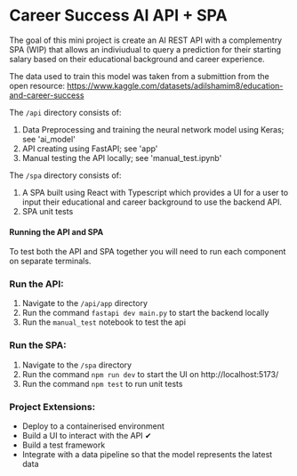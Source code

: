 # Career Success AI API + SPA

The goal of this mini project is create an AI REST API with a complementry SPA (WIP) that allows an indiviudual to query a prediction for their starting salary based on their educational background and career experience.

The data used to train this model was taken from a submittion from the open resource: https://www.kaggle.com/datasets/adilshamim8/education-and-career-success

The `/api` directory consists of:

1. Data Preprocessing and training the neural network model using Keras; see 'ai_model'
2. API creating using FastAPI; see 'app'
3. Manual testing the API locally; see 'manual_test.ipynb'

The `/spa` directory consists of:

1. A SPA built using React with Typescript which provides a UI for a user to input their educational and career background to use the backend API.
2. SPA unit tests

#### Running the API and SPA

To test both the API and SPA together you will need to run each component on separate terminals.

### Run the API:
1. Navigate to the `/api/app` directory
2. Run the command `fastapi dev main.py` to start the backend locally
3. Run the `manual_test` notebook to test the api

### Run the SPA:
1. Navigate to the `/spa` directory
2. Run the command `npm run dev` to start the UI on http://localhost:5173/
3. Run the command `npm test` to run unit tests

### Project Extensions:
- Deploy to a containerised environment
- Build a UI to interact with the API ✔
- Build a test framework
- Integrate with a data pipeline so that the model represents the latest data